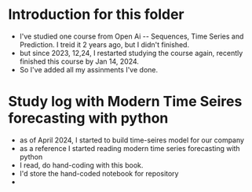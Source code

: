 # Introduction for this folder

* I've studied one course from Open Ai -- Sequences, Time Series and Prediction. I treid it 2 years ago, but I didn't finished.
* but since 2023, 12,24, I restarted studying the course again, recently finished this course by Jan 14, 2024.
* So I've added all my assinments I've done.

#  Study log with Modern Time Seires forecasting with python
* as of April 2024, I started to build time-seires model for our company
* as a reference I started reading modern time series forecasting with python
* I read, do hand-coding with this book.
* I'd store the hand-coded notebook for repository
* 
